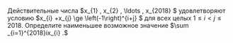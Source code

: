 Действительные числа $x_{1} , x_{2} ,  \ldots ,  x_{2018} $ удовлетворяют условию $x_{i} +x_{j} \ge \left(-1\right)^{i+j} $ для всех целых $1\le i < j\le 2018$. Определите наименьшее возможное значение $\sum _{i=1}^{2018}ix_{i}  .$